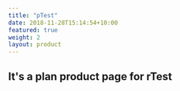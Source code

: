 ```yaml
---
title: "pTest"
date: 2018-11-28T15:14:54+10:00
featured: true
weight: 2
layout: product
---
```


## It's a plan product page for rTest